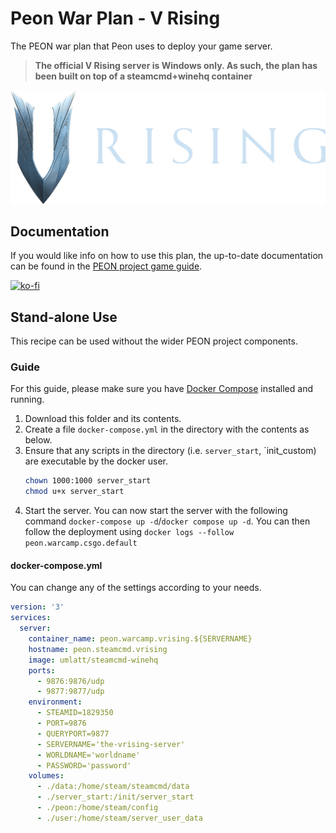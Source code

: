 # Peon War Plan - V Rising

The PEON war plan that Peon uses to deploy your game server.

> **The official V Rising server is Windows only. As such, the plan has been built on top of a steamcmd+winehq container**

![V Rising](./logo.png)

## Documentation

If you would like info on how to use this plan, the up-to-date documentation can be found in the [PEON project game guide](http://docs.warcamp.org/guides/games/vrising/).

[![ko-fi](https://ko-fi.com/img/githubbutton_sm.svg)](https://ko-fi.com/K3K567ILJ)

## Stand-alone Use

This recipe can be used without the wider PEON project components.

### Guide

For this guide, please make sure you have [Docker Compose](https://docs.docker.com.zh.xy2401.com/v17.12/compose/install/) installed and running.

1. Download this folder and its contents.
2. Create a file `docker-compose.yml` in the directory with the contents as below.
3. Ensure that any scripts in the directory (i.e. `server_start`, `init_custom) are executable by the docker user.
    ```bash
    chown 1000:1000 server_start
    chmod u+x server_start
    ```
4. Start the server. You can now start the server with the following command `docker-compose up -d`/`docker compose up -d`. You can then follow the deployment using `docker logs --follow peon.warcamp.csgo.default`

#### docker-compose.yml

You can change any of the settings according to your needs.

```yml
version: '3'
services:
  server:
    container_name: peon.warcamp.vrising.${SERVERNAME}
    hostname: peon.steamcmd.vrising
    image: umlatt/steamcmd-winehq
    ports:
      - 9876:9876/udp
      - 9877:9877/udp
    environment:
      - STEAMID=1829350
      - PORT=9876
      - QUERYPORT=9877
      - SERVERNAME='the-vrising-server'
      - WORLDNAME='worldname'
      - PASSWORD='password'
    volumes:
      - ./data:/home/steam/steamcmd/data
      - ./server_start:/init/server_start
      - ./peon:/home/steam/config
      - ./user:/home/steam/server_user_data
```
